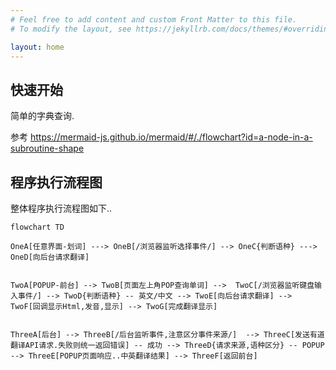```yaml
---
# Feel free to add content and custom Front Matter to this file.
# To modify the layout, see https://jekyllrb.com/docs/themes/#overriding-theme-defaults

layout: home
---
```


## 快速开始

简单的字典查询.


参考 https://mermaid-js.github.io/mermaid/#/./flowchart?id=a-node-in-a-subroutine-shape

## 程序执行流程图
整体程序执行流程图如下..


```mermaid!
flowchart TD

OneA[任意界面-划词] ---> OneB[/浏览器监听选择事件/] --> OneC{判断语种} ---> OneD[向后台请求翻译]


TwoA[POPUP-前台] --> TwoB[页面左上角POP查询单词] -->  TwoC[/浏览器监听键盘输入事件/] --> TwoD{判断语种} -- 英文/中文 --> TwoE[向后台请求翻译] --> TwoF[回调显示Html,发音,显示] --> TwoG[完成翻译显示]


ThreeA[后台] --> ThreeB[/后台监听事件,注意区分事件来源/]  --> ThreeC[发送有道翻译API请求.失败则统一返回错误] -- 成功 --> ThreeD{请求来源,语种区分} -- POPUP --> ThreeE[POPUP页面响应..中英翻译结果] --> ThreeF[返回前台]

```

